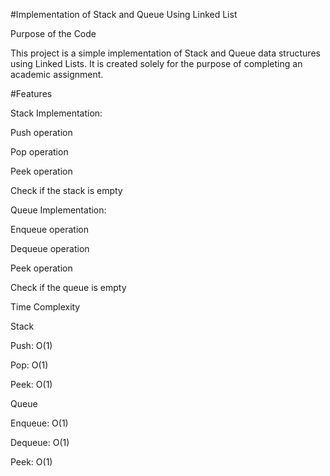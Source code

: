 #Implementation of Stack and Queue Using Linked List

Purpose of the Code

This project is a simple implementation of Stack and Queue data structures using Linked Lists. It is created solely for the purpose of completing an academic assignment.

#Features

Stack Implementation:

Push operation

Pop operation

Peek operation

Check if the stack is empty

Queue Implementation:

Enqueue operation

Dequeue operation

Peek operation

Check if the queue is empty

Time Complexity

Stack

Push: O(1)

Pop: O(1)

Peek: O(1)

Queue

Enqueue: O(1)

Dequeue: O(1)

Peek: O(1)
